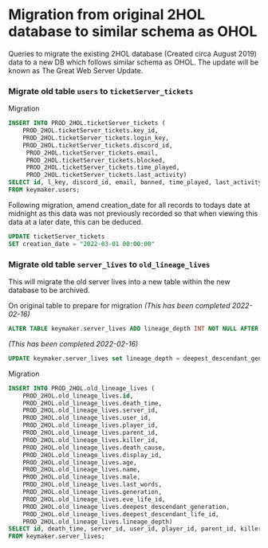 # Migration from original 2HOL database to similar schema as OHOL
Queries to migrate the existing 2HOL database (Created circa August 2019) data to a new DB which follows similar schema as OHOL.
The update will be known as The Great Web Server Update.

### Migrate old table `users` to `ticketServer_tickets`
Migration
```SQL
INSERT INTO PROD_2HOL.ticketServer_tickets (
    PROD_2HOL.ticketServer_tickets.key_id, 
    PROD_2HOL.ticketServer_tickets.login_key, 
    PROD_2HOL.ticketServer_tickets.discord_id,
     PROD_2HOL.ticketServer_tickets.email, 
     PROD_2HOL.ticketServer_tickets.blocked, 
     PROD_2HOL.ticketServer_tickets.time_played, 
     PROD_2HOL.ticketServer_tickets.last_activity)
SELECT id, l_key, discord_id, email, banned, time_played, last_activity
FROM keymaker.users;
```

Following migration, amend creation_date for all records to todays date at midnight as this data was not previously recorded so that when viewing this data at a later date, this can be deduced.
```SQL
UPDATE ticketServer_tickets
SET creation_date = "2022-03-01 00:00:00"
```

### Migrate old table `server_lives` to `old_lineage_lives`
This will migrate the old server lives into a new table within the new database to be archived.

On original table to prepare for migration *(This has been completed 2022-02-16)*
```SQL
ALTER TABLE keymaker.server_lives ADD lineage_depth INT NOT NULL AFTER deepest_descendant_life_id;
```

*(This has been completed 2022-02-16)*
```SQL
UPDATE keymaker.server_lives set lineage_depth = deepest_descendant_generation - generation WHERE deepest_descendant_generation != -1 and generation != -1;
```

Migration
```SQL
INSERT INTO PROD_2HOL.old_lineage_lives (
    PROD_2HOL.old_lineage_lives.id, 
    PROD_2HOL.old_lineage_lives.death_time, 
    PROD_2HOL.old_lineage_lives.server_id, 
    PROD_2HOL.old_lineage_lives.user_id, 
    PROD_2HOL.old_lineage_lives.player_id, 
    PROD_2HOL.old_lineage_lives.parent_id, 
    PROD_2HOL.old_lineage_lives.killer_id, 
    PROD_2HOL.old_lineage_lives.death_cause, 
    PROD_2HOL.old_lineage_lives.display_id, 
    PROD_2HOL.old_lineage_lives.age, 
    PROD_2HOL.old_lineage_lives.name, 
    PROD_2HOL.old_lineage_lives.male, 
    PROD_2HOL.old_lineage_lives.last_words, 
    PROD_2HOL.old_lineage_lives.generation, 
    PROD_2HOL.old_lineage_lives.eve_life_id, 
    PROD_2HOL.old_lineage_lives.deepest_descendant_generation, 
    PROD_2HOL.old_lineage_lives.deepest_descendant_life_id, 
    PROD_2HOL.old_lineage_lives.lineage_depth)
SELECT id, death_time, server_id, user_id, player_id, parent_id, killer_id, death_cause, display_id, age, name, male, last_words, generation, eve_life_id, deepest_descendant_generation, deepest_descendant_life_id, lineage_depth
FROM keymaker.server_lives;
```